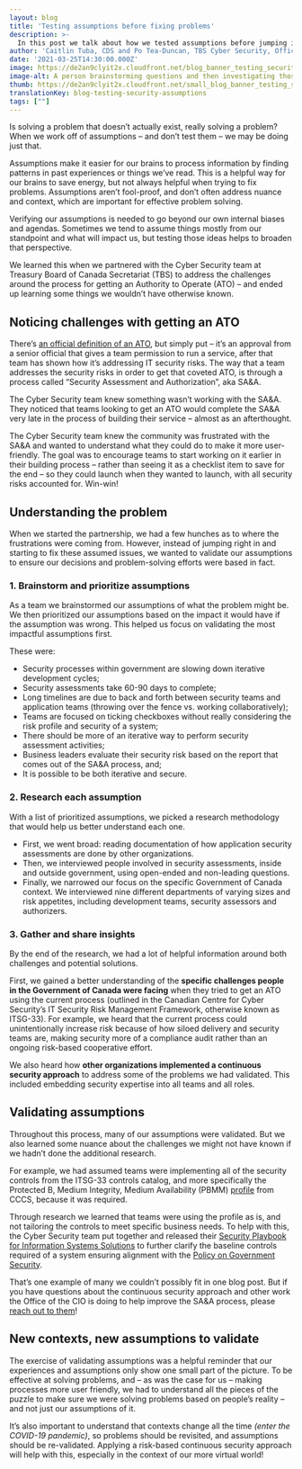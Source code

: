 ```yaml
---
layout: blog
title: 'Testing assumptions before fixing problems'
description: >-
  In this post we talk about how we tested assumptions before jumping in to solve assumed problems around a process for getting an Authority to Operate (ATO) – and ended up learning some things we wouldn’t have otherwise known!
author: 'Caitlin Tuba, CDS and Po Tea-Duncan, TBS Cyber Security, Office of the CIO'
date: '2021-03-25T14:30:00.000Z'
image: https://de2an9clyit2x.cloudfront.net/blog_banner_testing_security_assumptions_946d799a9a.jpeg
image-alt: A person brainstorming questions and then investigating those questions deeper, before trying to fix and find answers for them.
thumb: https://de2an9clyit2x.cloudfront.net/small_blog_banner_testing_security_assumptions_946d799a9a.jpeg
translationKey: blog-testing-security-assumptions
tags: [""]
---
```

Is solving a problem that doesn’t actually exist, really solving a problem? When we work off of assumptions – and don’t test them – we may be doing just that. 

Assumptions make it easier for our brains to process information by finding patterns in past experiences or things we’ve read. This is a helpful way for our brains to save energy, but not always helpful when trying to fix problems. Assumptions aren’t fool-proof, and don’t often address nuance and context, which are important for effective problem solving. 

Verifying our assumptions is needed to go beyond our own internal biases and agendas. Sometimes we tend to assume things mostly from our standpoint and what will impact us, but testing those ideas helps to broaden that perspective.

We learned this when we partnered with the Cyber Security team at Treasury Board of Canada Secretariat (TBS) to address the challenges around the process for getting an Authority to Operate (ATO) – and ended up learning some things we wouldn’t have otherwise known.

## Noticing challenges with getting an ATO

There’s [an official definition of an ATO](https://cyber.gc.ca/en/guidance/it-security-risk-management-government-canada-itse10033), but simply put – it’s an approval from a senior official that gives a team permission to run a service, after that team has shown how it’s addressing IT security risks. The way that a team addresses the security risks in order to get that coveted ATO, is through a process called “Security Assessment and Authorization”, aka SA&A.

The Cyber Security team knew something wasn’t working with the SA&A. They noticed that teams looking to get an ATO would complete the SA&A very late in the process of building their service – almost as an afterthought. 

The Cyber Security team knew the community was frustrated with the SA&A and wanted to understand what they could do to make it more user-friendly. The goal was to encourage teams to start working on it earlier in their building process – rather than seeing it as a checklist item to save for the end – so they could launch when they wanted to launch, with all security risks accounted for. Win-win! 

## Understanding the problem

When we started the partnership, we had a few hunches as to where the frustrations were coming from. However, instead of jumping right in and starting to fix these assumed issues, we wanted to validate our assumptions to ensure our decisions and problem-solving efforts were based in fact.

### 1. Brainstorm and prioritize assumptions
As a team we brainstormed our assumptions of what the problem might be. We then prioritized our assumptions based on the impact it would have if the assumption was wrong. This helped us focus on validating the most impactful assumptions first.

These were:

* Security processes within government are slowing down iterative development cycles;
* Security assessments take 60-90 days to complete;
* Long timelines are due to back and forth between security teams and application teams (throwing over the fence vs. working collaboratively); 
* Teams are focused on ticking checkboxes without really considering the risk profile and security of a system; 
* There should be more of an iterative way to perform security assessment activities;
* Business leaders evaluate their security risk based on the report that comes out of the SA&A process, and;
* It is possible to be both iterative and secure.

### 2. Research each assumption

With a list of prioritized assumptions, we picked a research methodology that would help us better understand each one. 

* First, we went broad: reading documentation of how application security assessments are done by other organizations. 
* Then, we interviewed people involved in security assessments, inside and outside government, using open-ended and non-leading questions. 
* Finally, we narrowed our focus on the specific Government of Canada context. We interviewed nine different departments of varying sizes and risk appetites, including development teams, security assessors and authorizers.

### 3. Gather and share insights 

By the end of the research, we had a lot of helpful information around both challenges and potential solutions.

First, we gained a better understanding of the **specific challenges people in the Government of Canada were facing** when they tried to get an ATO using the current process (outlined in the Canadian Centre for Cyber Security’s IT Security Risk Management Framework, otherwise known as ITSG-33). For example, we heard that the current process could unintentionally increase risk because of how siloed delivery and security teams are, making security more of a compliance audit rather than an ongoing risk-based cooperative effort. 

We also heard how **other organizations implemented a continuous security approach** to address some of the problems we had validated. This included embedding security expertise into all teams and all roles.

## Validating assumptions

Throughout this process, many of our assumptions were validated. But we also learned some nuance about the challenges we might not have known if we hadn’t done the additional research. 

For example, we had assumed teams were implementing all of the security controls from the ITSG-33 controls catalog, and more specifically the Protected B, Medium Integrity, Medium Availability (PBMM) [profile](https://cyber.gc.ca/sites/default/files/publications/itsg33-ann4a-1-eng.pdf) from CCCS, because it was required. 

Through research we learned that teams were using the profile as is, and not tailoring the controls to meet specific business needs. To help with this, the Cyber Security team put together and released their [Security Playbook for Information Systems Solutions](https://www.canada.ca/en/government/system/digital-government/digital-government-innovations/cloud-services/security-playbook-information-system-solutions-cloud.html#toc1) to further clarify the baseline controls required of a system ensuring alignment with the [Policy on Government Security](https://www.tbs-sct.gc.ca/pol/doc-eng.aspx?id=16578). 

That’s one example of many we couldn’t possibly fit in one blog post. But if you have questions about the continuous security approach and other work the Office of the CIO is doing to help improve the SA&A process, please [reach out to them](mailto:zztbscybers@tbs-sct.gc.ca)!
## New contexts, new assumptions to validate

The exercise of validating assumptions was a helpful reminder that our experiences and assumptions only show one small part of the picture. To be effective at solving problems, and – as was the case for us – making processes more user friendly, we had to understand all the pieces of the puzzle to make sure we were solving problems based on people’s reality – and not just our assumptions of it.

It’s also important to understand that contexts change all the time *(enter the COVID-19 pandemic)*, so problems should be revisited, and assumptions should be re-validated. Applying a risk-based continuous security approach will help with this, especially in the context of our more virtual world!
